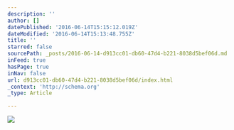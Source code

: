 ```yaml
---
description: ''
author: []
datePublished: '2016-06-14T15:15:12.019Z'
dateModified: '2016-06-14T15:13:48.755Z'
title: ''
starred: false
sourcePath: _posts/2016-06-14-d913cc01-db60-47d4-b221-8038d5bef06d.md
inFeed: true
hasPage: true
inNav: false
url: d913cc01-db60-47d4-b221-8038d5bef06d/index.html
_context: 'http://schema.org'
_type: Article

---
```

![](https://the-grid-user-content.s3-us-west-2.amazonaws.com/ba5255b3-0bd6-4376-a99f-6234d8df4a75.jpg)